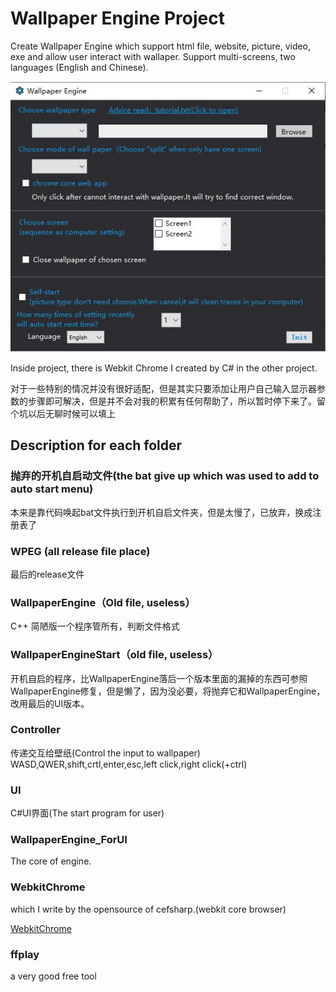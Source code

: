 # Wallpaper Engine Project

Create Wallpaper Engine which support html file, website, picture, video, exe and allow user interact with wallaper. Support multi-screens, two languages (English and Chinese).

![](screenshot.jpg)

Inside project, there is Webkit Chrome I created by C# in the other project.

对于一些特别的情况并没有很好适配，但是其实只要添加让用户自己输入显示器参数的步骤即可解决，但是并不会对我的积累有任何帮助了，所以暂时停下来了。留个坑以后无聊时候可以填上
## Description for each folder

### 抛弃的开机自启动文件(the bat give up which was used to add to auto start menu)
本来是靠代码唤起bat文件执行到开机自启文件夹，但是太慢了，已放弃，换成注册表了

### WPEG (all release file place)
最后的release文件

### WallpaperEngine（Old file, useless）
C++ 简陋版一个程序管所有，判断文件格式

### WallpaperEngineStart（old file, useless）
开机自启的程序，比WallpaperEngine落后一个版本里面的漏掉的东西可参照WallpaperEngine修复，但是懒了，因为没必要，将抛弃它和WallpaperEngine，改用最后的UI版本。

### Controller
传递交互给壁纸(Control the input to wallpaper)
WASD,QWER,shift,crtl,enter,esc,left click,right click(+ctrl)

### UI
C#UI界面(The start program for user)

### WallpaperEngine_ForUI
The core of engine.

### WebkitChrome
which I write by the opensource of cefsharp.(webkit core browser)

[WebkitChrome](https://github.com/DuGuYifei/WebkitChrome)

### ffplay
a very good free tool

